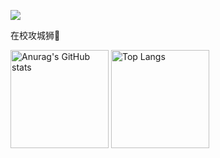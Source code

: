 ![](https://komarev.com/ghpvc/?username=lc044)

在校攻城狮🦁

<div align="left">
<img alt="Anurag&#39;s GitHub stats" src="https://github-readme-stats.vercel.app/api?username=lc044&amp&hide=contribs,prs;show_icons=true" height="157px" weight="200px"/>
<img alt="Top Langs" src="https://github-readme-stats.vercel.app/api/top-langs/?username=lc044&amp;layout=compact" height="157px"/>
</div>
